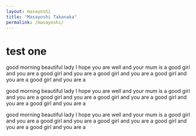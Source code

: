 ```yaml
---
layout: masayoshi
title: "Masayoshi Takanaka"
permalink: /masayoshi/
---
```


# test one

good morning beautiful lady I hope you are well and your mum is a good girl and you are a good girl and you are a good girl and you are a good girl and you are a good girl and you are a 

good morning beautiful lady I hope you are well and your mum is a good girl and you are a good girl and you are a good girl and you are a good girl and you are a good girl and you are a 

good morning beautiful lady I hope you are well and your mum is a good girl and you are a good girl and you are a good girl and you are a good girl and you are a good girl and you are a 